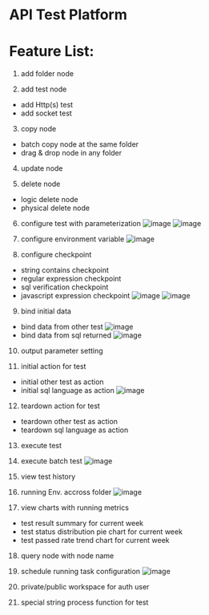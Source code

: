 # API Test Platform

# Feature List:

1. add folder node

2. add test node
 + add Http(s) test
 + add socket test

3. copy node
 * batch copy node at the same folder
 * drag & drop node in any folder

4. update node

5. delete node
 * logic delete node
 * physical delete node

6. configure test with parameterization
![image](https://github.com/Gnail-nehc/testclient/blob/master/产品截图/配置http测试用例.png)
![image](https://github.com/Gnail-nehc/testclient/blob/master/产品截图/配置socket测试用例.png)

7. configure environment variable
![image](https://github.com/Gnail-nehc/testclient/blob/master/产品截图/设置环境变量.png)

8. configure checkpoint
 * string contains checkpoint
 * regular expression checkpoint
 * sql verification checkpoint
 * javascript expression checkpoint
![image](https://github.com/Gnail-nehc/testclient/blob/master/产品截图/JS表达式验证1.png)
![image](https://github.com/Gnail-nehc/testclient/blob/master/产品截图/JS表达式验证2.png)

9. bind initial data
 * bind data from other test
![image](https://github.com/Gnail-nehc/testclient/blob/master/产品截图/配置前置数据-请求参数绑定外部接口返回.png)
 * bind data from sql returned
![image](https://github.com/Gnail-nehc/testclient/blob/master/产品截图/配置前置数据-请求参数绑定数据库字段值.png)

10. output parameter setting

11. initial action for test
 * initial other test as action
 * initial sql language as action
![image](https://github.com/Gnail-nehc/testclient/blob/master/产品截图/前or后置sql动作设置.png)

12. teardown action for test
 * teardown other test as action
 * teardown sql language as action

13. execute test

14. execute batch test
![image](https://github.com/Gnail-nehc/testclient/blob/master/产品截图/批量执行测试.png)

15. view test history

16. running Env. accross folder
![image](https://github.com/Gnail-nehc/testclient/blob/master/产品截图/测试运行环境.png)

17. view charts with running metrics
 * test result summary for current week
 * test status distribution pie chart for current week
 * test passed rate trend chart for current week

18. query node with node name

19. schedule running task configuration
![image](https://github.com/Gnail-nehc/testclient/blob/master/产品截图/定时运行管理.png)

20. private/public workspace for auth user

21. special string process function for test

